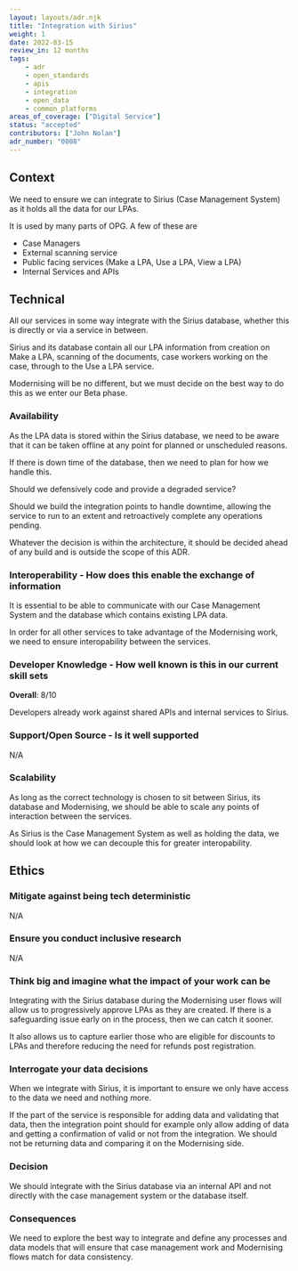 ```yaml
---
layout: layouts/adr.njk
title: "Integration with Sirius"
weight: 1
date: 2022-03-15
review_in: 12 months
tags:  
    - adr
    - open_standards
    - apis
    - integration
    - open_data
    - common_platforms
areas_of_coverage: ["Digital Service"]
status: "accepted"
contributors: ["John Nolan"]
adr_number: "0008"
---
```


## Context

We need to ensure we can integrate to Sirius (Case Management System) as it holds all the data for our LPAs.

It is used by many parts of OPG. A few of these are

- Case Managers
- External scanning service
- Public facing services (Make a LPA, Use a LPA, View a LPA)
- Internal Services and APIs

## Technical

All our services in some way integrate with the Sirius database, whether this is directly or via a service in between.

Sirius and its database contain all our LPA information from creation on Make a LPA, scanning of the documents, case workers working on the case, through to the Use a LPA service.

Modernising will be no different, but we must decide on the best way to do this as we enter our Beta phase.

### Availability

As the LPA data is stored within the Sirius database, we need to be aware that it can be taken offline at any point for planned or unscheduled reasons.

If there is down time of the database, then we need to plan for how we handle this.

Should we defensively code and provide a degraded service?

Should we build the integration points to handle downtime, allowing the service to run to an extent and retroactively complete any operations pending.

Whatever the decision is within the architecture, it should be decided ahead of any build and is outside the scope of this ADR.

### Interoperability - How does this enable the exchange of information

It is essential to be able to communicate with our Case Management System and the database which contains existing LPA data.

In order for all other services to take advantage of the Modernising work, we need to ensure interopability between the services.

### Developer Knowledge - How well known is this in our current skill sets

**Overall**: 8/10

Developers already work against shared APIs and internal services to Sirius.

### Support/Open Source - Is it well supported

N/A

### Scalability

As long as the correct technology is chosen to sit between Sirius, its database and Modernising, we should be able to scale any points of interaction between the services.

As Sirius is the Case Management System as well as holding the data, we should look at how we can decouple this for greater interopability.

## Ethics

### Mitigate against being tech deterministic

N/A

### Ensure you conduct inclusive research

N/A

### Think big and imagine what the impact of your work can be

Integrating with the Sirius database during the Modernising user flows will allow us to progressively approve LPAs as they are created. If there is a safeguarding issue early on in the process, then we can catch it sooner.

It also allows us to capture earlier those who are eligible for discounts to LPAs and therefore reducing the need for refunds post registration.

### Interrogate your data decisions

When we integrate with Sirius, it is important to ensure we only have access to the data we need and nothing more.

If the part of the service is responsible for adding data and validating that data, then the integration point should for example only allow adding of data and getting a confirmation of valid or not from the integration. We should not be returning data and comparing it on the Modernising side.

### Decision

We should integrate with the Sirius database via an internal API and not directly with the case management system or the database itself.

### Consequences

We need to explore the best way to integrate and define any processes and data models that will ensure that case management work and Modernising flows match for data consistency.
